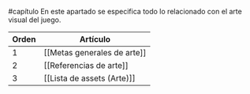 #capítulo
En este apartado se especifica todo lo relacionado con el arte visual del juego.

| Orden | Artículo                    |
| ----- | --------------------------- |
| 1     | [[Metas generales de arte]] |
| 2     | [[Referencias de arte]]     |
| 3     | [[Lista de assets (Arte)]]  |

